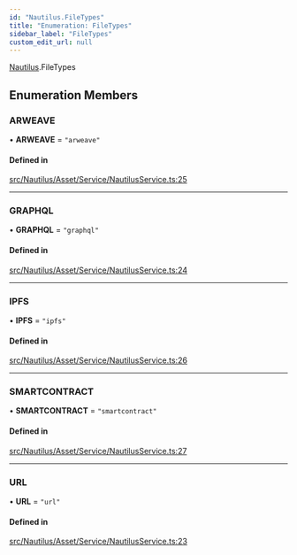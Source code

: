 ```yaml
---
id: "Nautilus.FileTypes"
title: "Enumeration: FileTypes"
sidebar_label: "FileTypes"
custom_edit_url: null
---
```


[Nautilus](../modules/Nautilus.md).FileTypes

## Enumeration Members

### ARWEAVE

• **ARWEAVE** = ``"arweave"``

#### Defined in

[src/Nautilus/Asset/Service/NautilusService.ts:25](https://github.com/deltaDAO/nautilus/blob/1d9c796/src/Nautilus/Asset/Service/NautilusService.ts#L25)

___

### GRAPHQL

• **GRAPHQL** = ``"graphql"``

#### Defined in

[src/Nautilus/Asset/Service/NautilusService.ts:24](https://github.com/deltaDAO/nautilus/blob/1d9c796/src/Nautilus/Asset/Service/NautilusService.ts#L24)

___

### IPFS

• **IPFS** = ``"ipfs"``

#### Defined in

[src/Nautilus/Asset/Service/NautilusService.ts:26](https://github.com/deltaDAO/nautilus/blob/1d9c796/src/Nautilus/Asset/Service/NautilusService.ts#L26)

___

### SMARTCONTRACT

• **SMARTCONTRACT** = ``"smartcontract"``

#### Defined in

[src/Nautilus/Asset/Service/NautilusService.ts:27](https://github.com/deltaDAO/nautilus/blob/1d9c796/src/Nautilus/Asset/Service/NautilusService.ts#L27)

___

### URL

• **URL** = ``"url"``

#### Defined in

[src/Nautilus/Asset/Service/NautilusService.ts:23](https://github.com/deltaDAO/nautilus/blob/1d9c796/src/Nautilus/Asset/Service/NautilusService.ts#L23)
